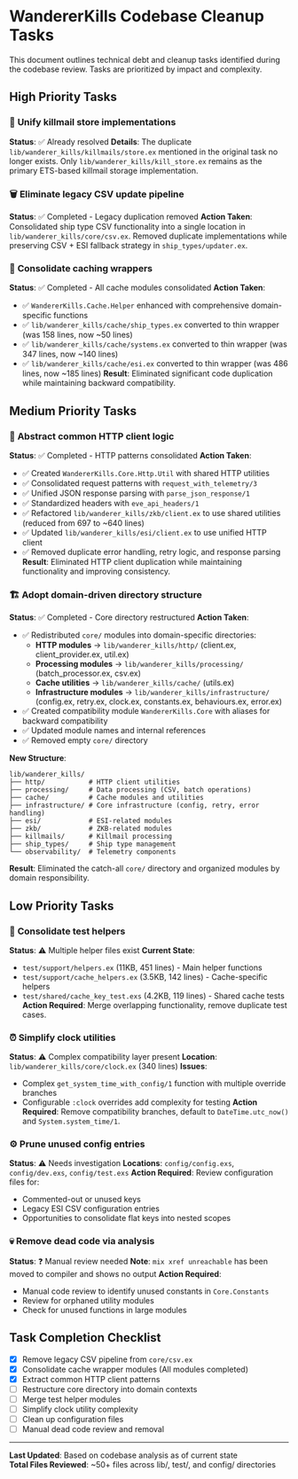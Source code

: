 # WandererKills Codebase Cleanup Tasks

This document outlines technical debt and cleanup tasks identified during the codebase review. Tasks are prioritized by impact and complexity.

## High Priority Tasks

### 🔄 **Unify killmail store implementations**

**Status**: ✅ Already resolved
**Details**: The duplicate `lib/wanderer_kills/killmails/store.ex` mentioned in the original task no longer exists. Only `lib/wanderer_kills/kill_store.ex` remains as the primary ETS-based killmail storage implementation.

### 🗑️ **Eliminate legacy CSV update pipeline**

**Status**: ✅ Completed - Legacy duplication removed
**Action Taken**: Consolidated ship type CSV functionality into a single location in `lib/wanderer_kills/core/csv.ex`. Removed duplicate implementations while preserving CSV + ESI fallback strategy in `ship_types/updater.ex`.

### 🧹 **Consolidate caching wrappers**

**Status**: ✅ Completed - All cache modules consolidated
**Action Taken**:

- ✅ `WandererKills.Cache.Helper` enhanced with comprehensive domain-specific functions
- ✅ `lib/wanderer_kills/cache/ship_types.ex` converted to thin wrapper (was 158 lines, now ~50 lines)
- ✅ `lib/wanderer_kills/cache/systems.ex` converted to thin wrapper (was 347 lines, now ~140 lines)
- ✅ `lib/wanderer_kills/cache/esi.ex` converted to thin wrapper (was 486 lines, now ~185 lines)
  **Result**: Eliminated significant code duplication while maintaining backward compatibility.

## Medium Priority Tasks

### 🔌 **Abstract common HTTP client logic**

**Status**: ✅ Completed - HTTP patterns consolidated
**Action Taken**:

- ✅ Created `WandererKills.Core.Http.Util` with shared HTTP utilities
- ✅ Consolidated request patterns with `request_with_telemetry/3`
- ✅ Unified JSON response parsing with `parse_json_response/1`
- ✅ Standardized headers with `eve_api_headers/1`
- ✅ Refactored `lib/wanderer_kills/zkb/client.ex` to use shared utilities (reduced from 697 to ~640 lines)
- ✅ Updated `lib/wanderer_kills/esi/client.ex` to use unified HTTP client
- ✅ Removed duplicate error handling, retry logic, and response parsing
  **Result**: Eliminated HTTP client duplication while maintaining functionality and improving consistency.

### 🏗️ **Adopt domain-driven directory structure**

**Status**: ✅ Completed - Core directory restructured
**Action Taken**:

- ✅ Redistributed `core/` modules into domain-specific directories:
  - **HTTP modules** → `lib/wanderer_kills/http/` (client.ex, client_provider.ex, util.ex)
  - **Processing modules** → `lib/wanderer_kills/processing/` (batch_processor.ex, csv.ex)
  - **Cache utilities** → `lib/wanderer_kills/cache/` (utils.ex)
  - **Infrastructure modules** → `lib/wanderer_kills/infrastructure/` (config.ex, retry.ex, clock.ex, constants.ex, behaviours.ex, error.ex)
- ✅ Created compatibility module `WandererKills.Core` with aliases for backward compatibility
- ✅ Updated module names and internal references
- ✅ Removed empty `core/` directory

**New Structure**:

```
lib/wanderer_kills/
├── http/           # HTTP client utilities
├── processing/     # Data processing (CSV, batch operations)
├── cache/          # Cache modules and utilities
├── infrastructure/ # Core infrastructure (config, retry, error handling)
├── esi/            # ESI-related modules
├── zkb/            # ZKB-related modules
├── killmails/      # Killmail processing
├── ship_types/     # Ship type management
└── observability/  # Telemetry components
```

**Result**: Eliminated the catch-all `core/` directory and organized modules by domain responsibility.

## Low Priority Tasks

### 🧪 **Consolidate test helpers**

**Status**: ⚠️ Multiple helper files exist
**Current State**:

- `test/support/helpers.ex` (11KB, 451 lines) - Main helper functions
- `test/support/cache_helpers.ex` (3.5KB, 142 lines) - Cache-specific helpers
- `test/shared/cache_key_test.exs` (4.2KB, 119 lines) - Shared cache tests
  **Action Required**: Merge overlapping functionality, remove duplicate test cases.

### ⏰ **Simplify clock utilities**

**Status**: ⚠️ Complex compatibility layer present
**Location**: `lib/wanderer_kills/core/clock.ex` (340 lines)
**Issues**:

- Complex `get_system_time_with_config/1` function with multiple override branches
- Configurable `:clock` overrides add complexity for testing
  **Action Required**: Remove compatibility branches, default to `DateTime.utc_now()` and `System.system_time/1`.

### ⚙️ **Prune unused config entries**

**Status**: ⚠️ Needs investigation
**Locations**: `config/config.exs`, `config/dev.exs`, `config/test.exs`
**Action Required**: Review configuration files for:

- Commented-out or unused keys
- Legacy ESI CSV configuration entries
- Opportunities to consolidate flat keys into nested scopes

### 💀 **Remove dead code via analysis**

**Status**: ❓ Manual review needed
**Note**: `mix xref unreachable` has been moved to compiler and shows no output
**Action Required**:

- Manual code review to identify unused constants in `Core.Constants`
- Review for orphaned utility modules
- Check for unused functions in large modules

## Task Completion Checklist

- [x] Remove legacy CSV pipeline from `core/csv.ex`
- [x] Consolidate cache wrapper modules (All modules completed)
- [x] Extract common HTTP client patterns
- [ ] Restructure core directory into domain contexts
- [ ] Merge test helper modules
- [ ] Simplify clock utility complexity
- [ ] Clean up configuration files
- [ ] Manual dead code review and removal

---

**Last Updated**: Based on codebase analysis as of current state  
**Total Files Reviewed**: ~50+ files across lib/, test/, and config/ directories
